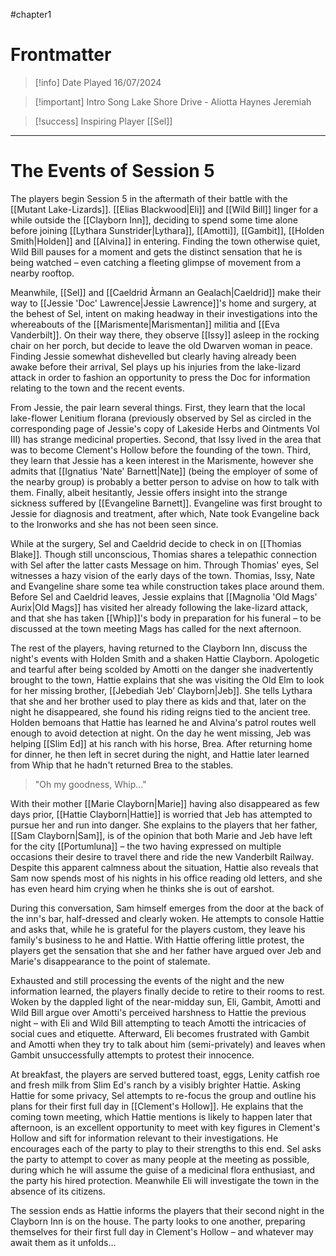 #chapter1 

# Frontmatter

> [!info] Date Played
> 16/07/2024

> [!important] Intro Song
> Lake Shore Drive - Aliotta Haynes Jeremiah

> [!success] Inspiring Player
> [[Sel]]

---
# The Events of Session 5

The players begin Session 5 in the aftermath of their battle with the [[Mutant Lake-Lizards]]. [[Elias Blackwood|Eli]] and [[Wild Bill]] linger for a while outside the [[Clayborn Inn]], deciding to spend some time alone before joining [[Lythara Sunstrider|Lythara]], [[Amotti]], [[Gambit]], [[Holden Smith|Holden]] and [[Alvina]] in entering. Finding the town otherwise quiet, Wild Bill pauses for a moment and gets the distinct sensation that he is being watched – even catching a fleeting glimpse of movement from a nearby rooftop.

Meanwhile, [[Sel]] and [[Caeldrid Àrmann an Gealach|Caeldrid]] make their way to [[Jessie 'Doc' Lawrence|Jessie Lawrence]]'s home and surgery, at the behest of Sel, intent on making headway in their investigations into the whereabouts of the [[Marismente|Marismentan]] militia and [[Eva Vanderbilt]]. On their way there, they observe [[Issy]] asleep in the rocking chair on her porch, but decide to leave the old Dwarven woman in peace. Finding Jessie somewhat dishevelled but clearly having already been awake before their arrival, Sel plays up his injuries from the lake-lizard attack in order to fashion an opportunity to press the Doc for information relating to the town and the recent events.

From Jessie, the pair learn several things. First, they learn that the local lake-flower Lenitium florana (previously observed by Sel as circled in the corresponding page of Jessie's copy of Lakeside Herbs and Ointments Vol III) has strange medicinal properties. Second, that Issy lived in the area that was to become Clement's Hollow before the founding of the town. Third, they learn that Jessie has a keen interest in the Marismente, however she admits that [[Ignatius 'Nate' Barnett|Nate]] (being the employer of some of the nearby group) is probably a better person to advise on how to talk with them. Finally, albeit hesitantly, Jessie offers insight into the strange sickness suffered by [[Evangeline Barnett]]. Evangeline was first brought to Jessie for diagnosis and treatment, after which, Nate took Evangeline back to the Ironworks and she has not been seen since.

While at the surgery, Sel and Caeldrid decide to check in on [[Thomias Blake]]. Though still unconscious, Thomias shares a telepathic connection with Sel after the latter casts Message on him. Through Thomias' eyes, Sel witnesses a hazy vision of the early days of the town. Thomias, Issy, Nate and Evangeline share some tea while construction takes place around them. Before Sel and Caeldrid leaves, Jessie explains that [[Magnolia 'Old Mags' Aurix|Old Mags]] has visited her already following the lake-lizard attack, and that she has taken [[Whip]]'s body in preparation for his funeral – to be discussed at the town meeting Mags has called for the next afternoon.

The rest of the players, having returned to the Clayborn Inn, discuss the night's events with Holden Smith and a shaken Hattie Clayborn. Apologetic and tearful after being scolded by Amotti on the danger she inadvertently brought to the town, Hattie explains that she was visiting the Old Elm to look for her missing brother, [[Jebediah ‘Jeb’ Clayborn|Jeb]]. She tells Lythara that she and her brother used to play there as kids and that, later on the night he disappeared, she found his riding reigns tied to the ancient tree. Holden bemoans that Hattie has learned he and Alvina's patrol routes well enough to avoid detection at night. On the day he went missing, Jeb was helping [[Slim Ed]] at his ranch with his horse, Brea. After returning home for dinner, he then left in secret during the night, and Hattie later learned from Whip that he hadn't returned Brea to the stables.

> "Oh my goodness, Whip..."

With their mother [[Marie Clayborn|Marie]] having also disappeared as few days prior, [[Hattie Clayborn|Hattie]] is worried that Jeb has attempted to pursue her and run into danger. She explains to the players that her father, [[Sam Clayborn|Sam]], is of the opinion that both Marie and Jeb have left for the city [[Portumluna]] – the two having expressed on multiple occasions their desire to travel there and ride the new Vanderbilt Railway. Despite this apparent calmness about the situation, Hattie also reveals that Sam now spends most of his nights in his office reading old letters, and she has even heard him crying when he thinks she is out of earshot.

During this conversation, Sam himself emerges from the door at the back of the inn's bar, half-dressed and clearly woken. He attempts to console Hattie and asks that, while he is grateful for the players custom, they leave his family's business to he and Hattie. With Hattie offering little protest, the players get the sensation that she and her father have argued over Jeb and Marie's disappearance to the point of stalemate.

Exhausted and still processing the events of the night and the new information learned, the players finally decide to retire to their rooms to rest. Woken by the dappled light of the near-midday sun, Eli, Gambit, Amotti and Wild Bill argue over Amotti's perceived harshness to Hattie the previous night – with Eli and Wild Bill attempting to teach Amotti the intricacies of social cues and etiquette. Afterward, Eli becomes frustrated with Gambit and Amotti when they try to talk about him (semi-privately) and leaves when Gambit unsuccessfully attempts to protest their innocence.

At breakfast, the players are served buttered toast, eggs, Lenity catfish roe and fresh milk from Slim Ed's ranch by a visibly brighter Hattie. Asking Hattie for some privacy, Sel attempts to re-focus the group and outline his plans for their first full day in [[Clement's Hollow]]. He explains that the coming town meeting, which Hattie mentions is likely to happen later that afternoon, is an excellent opportunity to meet with key figures in Clement's Hollow and sift for information relevant to their investigations. He encourages each of the party to play to their strengths to this end. Sel asks the party to attempt to cover as many people at the meeting as possible, during which he will assume the guise of a medicinal flora enthusiast, and the party his hired protection. Meanwhile Eli will investigate the town in the absence of its citizens.

The session ends as Hattie informs the players that their second night in the Clayborn Inn is on the house. The party looks to one another, preparing themselves for their first full day in Clement's Hollow – and whatever may await them as it unfolds...